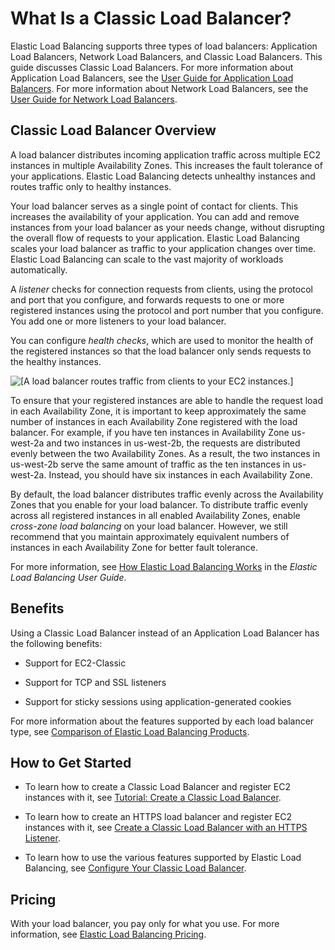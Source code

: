 # What Is a Classic Load Balancer?<a name="introduction"></a>

Elastic Load Balancing supports three types of load balancers: Application Load Balancers, Network Load Balancers, and Classic Load Balancers\. This guide discusses Classic Load Balancers\. For more information about Application Load Balancers, see the [User Guide for Application Load Balancers](http://docs.aws.amazon.com/elasticloadbalancing/latest/application/)\. For more information about Network Load Balancers, see the [User Guide for Network Load Balancers](http://docs.aws.amazon.com/elasticloadbalancing/latest/network/)\.

## Classic Load Balancer Overview<a name="classic-load-balancer-overview"></a>

A load balancer distributes incoming application traffic across multiple EC2 instances in multiple Availability Zones\. This increases the fault tolerance of your applications\. Elastic Load Balancing detects unhealthy instances and routes traffic only to healthy instances\.

Your load balancer serves as a single point of contact for clients\. This increases the availability of your application\. You can add and remove instances from your load balancer as your needs change, without disrupting the overall flow of requests to your application\. Elastic Load Balancing scales your load balancer as traffic to your application changes over time\. Elastic Load Balancing can scale to the vast majority of workloads automatically\.

A *listener* checks for connection requests from clients, using the protocol and port that you configure, and forwards requests to one or more registered instances using the protocol and port number that you configure\. You add one or more listeners to your load balancer\.

You can configure *health checks*, which are used to monitor the health of the registered instances so that the load balancer only sends requests to the healthy instances\.

![\[A load balancer routes traffic from clients to your EC2 instances.\]](http://docs.aws.amazon.com/elasticloadbalancing/latest/classic/images/load_balancer.png)

To ensure that your registered instances are able to handle the request load in each Availability Zone, it is important to keep approximately the same number of instances in each Availability Zone registered with the load balancer\. For example, if you have ten instances in Availability Zone us\-west\-2a and two instances in us\-west\-2b, the requests are distributed evenly between the two Availability Zones\. As a result, the two instances in us\-west\-2b serve the same amount of traffic as the ten instances in us\-west\-2a\. Instead, you should have six instances in each Availability Zone\.

By default, the load balancer distributes traffic evenly across the Availability Zones that you enable for your load balancer\. To distribute traffic evenly across all registered instances in all enabled Availability Zones, enable *cross\-zone load balancing* on your load balancer\. However, we still recommend that you maintain approximately equivalent numbers of instances in each Availability Zone for better fault tolerance\.

For more information, see [How Elastic Load Balancing Works](http://docs.aws.amazon.com/elasticloadbalancing/latest/userguide/how-elastic-load-balancing-works.html) in the *Elastic Load Balancing User Guide*\.

## Benefits<a name="classic-load-balancer-benefits"></a>

Using a Classic Load Balancer instead of an Application Load Balancer has the following benefits:

+ Support for EC2\-Classic

+ Support for TCP and SSL listeners

+ Support for sticky sessions using application\-generated cookies

For more information about the features supported by each load balancer type, see [Comparison of Elastic Load Balancing Products](https://aws.amazon.com/elasticloadbalancing/details/#compare)\.

## How to Get Started<a name="classic-load-balancer-getting-started"></a>

+ To learn how to create a Classic Load Balancer and register EC2 instances with it, see [Tutorial: Create a Classic Load Balancer](elb-getting-started.md)\.

+ To learn how to create an HTTPS load balancer and register EC2 instances with it, see [Create a Classic Load Balancer with an HTTPS Listener](elb-create-https-ssl-load-balancer.md)\.

+ To learn how to use the various features supported by Elastic Load Balancing, see [Configure Your Classic Load Balancer](elb-configure-load-balancer.md)\.

## Pricing<a name="classic-load-balancer-pricing"></a>

With your load balancer, you pay only for what you use\. For more information, see [Elastic Load Balancing Pricing](https://aws.amazon.com/elasticloadbalancing/pricing/)\.